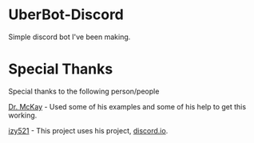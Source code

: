 # UberBot-Discord
Simple discord bot I've been making.

# Special Thanks
Special thanks to the following person/people 

[Dr. McKay](https://www.github.com/DoctorMcKay) - Used some of his examples and some of his help to get this working.

[izy521](https://www.github.com/izy521) - This project uses his project, [discord.io](https://www.github.com/izy521/discord.io).
